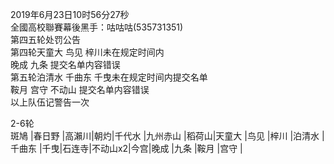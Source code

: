 2019年6月23日10时56分27秒  
全國高校聯賽幕後黑手：咕咕咕(535731351)  
第四五轮处罚公告  
第四轮天童大 鸟见 梓川未在规定时间内  
晚成 九条 提交名单内容错误  
第五轮泊清水 千曲东 千曳未在规定时间内提交名单  
鞍月 宫守 不动山 提交名单内容错误  
以上队伍记警告一次  

2-6轮  
斑鳩 |春日野 |高瀨川|朝灼|千代水 |九州赤山 |稻荷山|天童大 |鸟见 |梓川 |泊清水 |千曲东 |千曳|石连寺|不动山x2|今宫|晚成 |九条 |鞍月 |宫守 |
